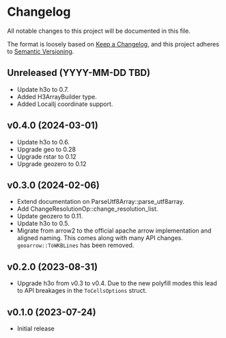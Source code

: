 # Changelog

All notable changes to this project will be documented in this file.

The format is loosely based on [Keep a Changelog](https://keepachangelog.com/en/1.0.0/), and this project adheres
to [Semantic Versioning](https://semver.org/spec/v2.0.0.html).

## Unreleased (YYYY-MM-DD TBD)

* Update h3o to 0.7.
* Added H3ArrayBuilder type.
* Added LocalIj coordinate support.

## v0.4.0 (2024-03-01)

* Update h3o to 0.6.
* Upgrade geo to 0.28
* Upgrade rstar to 0.12
* Upgrade geozero to 0.12

## v0.3.0 (2024-02-06)

* Extend documentation on ParseUtf8Array::parse_utf8array.
* Add ChangeResolutionOp::change_resolution_list.
* Update geozero to 0.11.
* Update h3o to 0.5.
* Migrate from arrow2 to the official apache arrow implementation and aligned naming. This comes along with many API
  changes. `geoarrow::ToWKBLines` has been removed.

## v0.2.0 (2023-08-31)

* Upgrade h3o from v0.3 to v0.4. Due to the new polyfill modes this lead to API breakages in the `ToCellsOptions`
  struct.

## v0.1.0 (2023-07-24)

* Initial release
